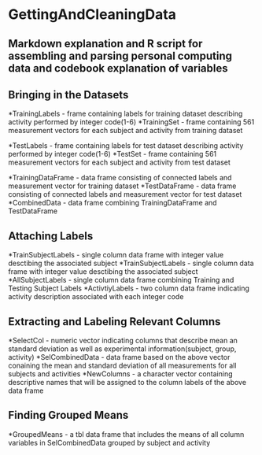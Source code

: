 # GettingAndCleaningData
## Markdown explanation and R script for assembling and parsing personal computing data and codebook explanation of variables

## Bringing in the Datasets

*TrainingLabels - frame containing labels for training dataset describing activity performed by integer code(1-6)
*TrainingSet - frame containing 561 measurement vectors for each subject and activity from training dataset

*TestLabels - frame containing labels for test dataset describing activity performed by integer code(1-6)
*TestSet - frame containing 561 measurement vectors for each subject and activity from test dataset

*TrainingDataFrame - data frame consisting of connected labels and measurement vector for training dataset
*TestDataFrame - data frame consisting of connected labels and measurement vector for test dataset
*CombinedData - data frame combining TrainingDataFrame and TestDataFrame

## Attaching Labels

*TrainSubjectLabels - single column data frame with integer value desctibing the associated subject
*TrainSubjectLabels - single column data frame with integer value desctibing the associated subject
*AllSubjectLabels - single column data frame combining Training and Testing Subject Labels
*ActivtiyLabels - two column data frame indicating activity description associated with each integer code

## Extracting and Labeling Relevant Columns 

*SelectCol - numeric vector indicating columns that describe mean an standard deviation as well as experimental information(subject, group, activity)
*SelCombinedData - data frame based on the above vector conaining the mean and standard deviation of all measurements for all subjects and activities
*NewColumns - a character vector containing descriptive names that will be assigned to the column labels of the above data frame

## Finding Grouped Means

*GroupedMeans - a tbl data frame that includes the means of all column variables in SelCombinedData grouped by subject and activity



